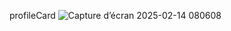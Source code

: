 profileCard
![Capture d’écran 2025-02-14 080608](https://github.com/user-attachments/assets/15828d57-faf4-4d0a-b2ad-b275a6d9a03f)
